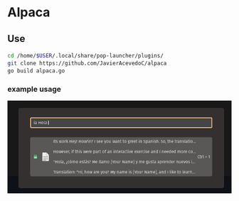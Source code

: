 # Alpaca

## Use

```sh
cd /home/$USER/.local/share/pop-launcher/plugins/
git clone https://github.com/JavierAcevedoC/alpaca 
go build alpaca.go
```

### example usage
![usage](pics/example.png)
